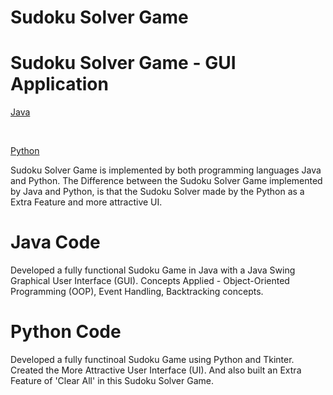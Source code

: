 # Sudoku Solver Game

# Sudoku Solver Game - GUI Application

[Java](https://github.com/user-attachments/assets/bfafdd57-47fb-4e3f-8443-920efbf9207c)

<br>

[Python](https://github.com/user-attachments/assets/ded444cf-be24-4665-b830-6819a72fa4a0)

Sudoku Solver Game is implemented by both programming languages Java and Python.
The Difference between the Sudoku Solver Game implemented by Java and Python, is that the Sudoku Solver made by the Python as a Extra Feature and more attractive UI.

# Java Code

Developed a fully functional Sudoku Game in Java with a Java Swing Graphical User Interface (GUI).
Concepts Applied - Object-Oriented Programming (OOP), Event Handling, Backtracking concepts.

# Python Code

Developed a fully functinoal Sudoku Game using Python and Tkinter.
Created the More Attractive User Interface (UI).
And also built an Extra Feature of 'Clear All' in this Sudoku Solver Game.
